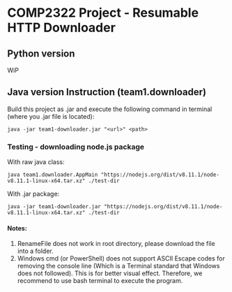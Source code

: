 # COMP2322 Project - Resumable HTTP Downloader

## Python version

WiP

## Java version Instruction (team1.downloader)

Build this project as .jar and execute the following command in terminal (where you .jar file is located):
```
java -jar team1-downloader.jar "<url>" <path>
```

### Testing - downloading node.js package

With raw java class:
```
java team1.downloader.AppMain "https://nodejs.org/dist/v8.11.1/node-v8.11.1-linux-x64.tar.xz" ./test-dir
```

With .jar package:
```
java -jar team1-downloader.jar "https://nodejs.org/dist/v8.11.1/node-v8.11.1-linux-x64.tar.xz" ./test-dir
```

#### Notes:

1. RenameFile does not work in root directory, please download the file into a folder.
2. Windows cmd (or PowerShell) does not support ASCII Escape codes for removing the console line (Which is a Terminal standard that Windows does not followed). This is for better visual effect. Therefore, we recommend to use bash terminal to execute the program.



